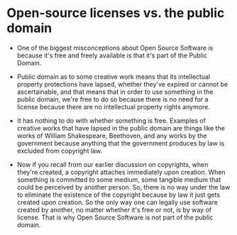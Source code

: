 <!-- #region -->
# Open-source licenses vs. the public domain


- One of the biggest misconceptions about Open Source Software is because it's free and freely available is that it's part of the Public Domain.

- Public domain as to some creative work means that its intellectual property protections have lapsed, whether they've expired or cannot be ascertainable, and that means that in order to use something in the public domain, we're free to do so because there is no need for a license because there are no intellectual property rights anymore.

- It has nothing to do with whether something is free. Examples of creative works that have lapsed in the public domain are things like the works of William Shakespeare, Beethoven, and any works by the government because anything that the government produces by law is excluded from copyright law.

- Now if you recall from our earlier discussion on copyrights, when they're created, a copyright attaches immediately upon creation. When something is committed to some medium, some tangible medium that could be perceived by another person. So, there is no way under the law to eliminate the existence of the copyright because by law it just gets created upon creation. So the only way one can legally use software created by another, no matter whether it's free or not, is by way of license. That is why Open Source Software is not part of the public domain.
<!-- #endregion -->
